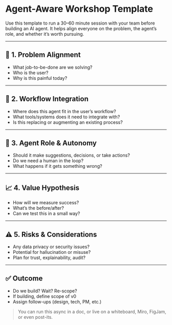 # Agent-Aware Workshop Template

Use this template to run a 30–60 minute session with your team before building an AI agent. It helps align everyone on the problem, the agent’s role, and whether it’s worth pursuing.

---

## 🧠 1. Problem Alignment

- What job-to-be-done are we solving?
- Who is the user?
- Why is this painful today?

---

## 🔄 2. Workflow Integration

- Where does this agent fit in the user’s workflow?
- What tools/systems does it need to integrate with?
- Is this replacing or augmenting an existing process?

---

## 🤖 3. Agent Role & Autonomy

- Should it make suggestions, decisions, or take actions?
- Do we need a human in the loop?
- What happens if it gets something wrong?

---

## 📈 4. Value Hypothesis

- How will we measure success?
- What’s the before/after?
- Can we test this in a small way?

---

## ⚠️ 5. Risks & Considerations

- Any data privacy or security issues?
- Potential for hallucination or misuse?
- Plan for trust, explainability, audit?

---

## ✅ Outcome

- Do we build? Wait? Re-scope?
- If building, define scope of v0
- Assign follow-ups (design, tech, PM, etc.)

> You can run this async in a doc, or live on a whiteboard, Miro, FigJam, or even post-its.
